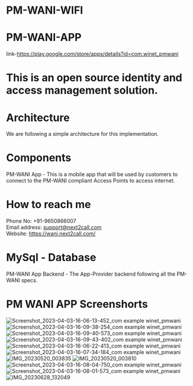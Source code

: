 # PM-WANI-WIFI
# PM-WANI-APP
 link-https://play.google.com/store/apps/details?id=com.winet_pmwani
# This is an open source identity and access management solution.
# Architecture
We are following a simple architecture for this implementation.

# Components
PM-WANI App - This is a mobile app that will be used by customers to connect to the PM-WANI compliant Access Points to access internet. 
# How to reach me 
Phone No: +91-9650866007
 <br />
Email address: support@next2call.com
 <br />
Website: https://wani.next2call.com/


# MySql - Database

PM-WANI App Backend - The App-Provider backend following all the PM-WANI specs.

# PM WANI APP Screenshorts
![Screenshot_2023-04-03-16-06-13-452_com example winet_pmwani](https://github.com/himanshujjp/PM-WANI-WIFI/assets/62508138/5a8a0447-02a4-4f27-a0f0-7d89ab0510c7)
![Screenshot_2023-04-03-16-09-38-254_com example winet_pmwani](https://github.com/himanshujjp/PM-WANI-WIFI/assets/62508138/4f9892f1-46e6-4a9d-8293-fe3f7e385164)
![Screenshot_2023-04-03-16-09-40-573_com example winet_pmwani](https://github.com/himanshujjp/PM-WANI-WIFI/assets/62508138/71528d99-3b30-4698-af60-fe14f36a230d)
![Screenshot_2023-04-03-16-09-43-402_com example winet_pmwani](https://github.com/himanshujjp/PM-WANI-WIFI/assets/62508138/bcfc6d0b-d448-4b95-a64b-0198498c490a)
![Screenshot_2023-04-03-16-06-22-413_com example winet_pmwani](https://github.com/himanshujjp/PM-WANI-WIFI/assets/62508138/c50cd0b9-8f24-4b4a-916d-9a1aec47471a)
![Screenshot_2023-04-03-16-07-34-184_com example winet_pmwani](https://github.com/himanshujjp/PM-WANI-WIFI/assets/62508138/8dad1d4f-eac7-4af5-bb45-3c3c18592141)
![IMG_20230520_003835](https://github.com/himanshujjp/PM-WANI-WIFI/assets/62508138/4277db37-c5bc-43ec-b56f-5545a4bebd67)
![IMG_20230520_003810](https://github.com/himanshujjp/PM-WANI-WIFI/assets/62508138/0dd5f386-47de-4ea7-a13f-d0bd26df8a91)
![Screenshot_2023-04-03-16-08-04-750_com example winet_pmwani](https://github.com/himanshujjp/PM-WANI-WIFI/assets/62508138/0a5409fc-48f2-405e-925c-68308915b68a)
![Screenshot_2023-04-03-16-08-01-573_com example winet_pmwani](https://github.com/himanshujjp/PM-WANI-WIFI/assets/62508138/92a5d5e5-b372-456d-9d1f-0c03b432f72f)
![IMG_20230628_132049](https://github.com/himanshujjp/PM-WANI-WIFI/assets/62508138/97cef06f-fc83-4744-a9e8-60553dd4cf49)

